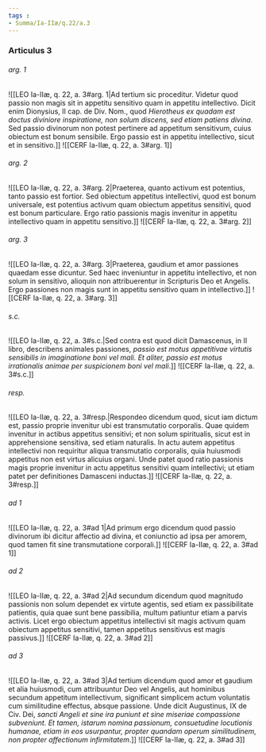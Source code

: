 ```yaml
---
tags : 
- Summa/Ia-IIæ/q.22/a.3
---
```


### Articulus 3

###### arg. 1
![[LEO Ia-IIæ, q. 22, a. 3#arg. 1|Ad tertium sic proceditur. Videtur quod passio non magis sit in appetitu sensitivo quam in appetitu intellectivo. Dicit enim Dionysius, II cap. de Div. Nom., quod *Hierotheus ex quadam est doctus diviniore inspiratione, non solum discens, sed etiam patiens divina*. Sed passio divinorum non potest pertinere ad appetitum sensitivum, cuius obiectum est bonum sensibile. Ergo passio est in appetitu intellectivo, sicut et in sensitivo.]]
![[CERF Ia-IIæ, q. 22, a. 3#arg. 1]]

###### arg. 2
![[LEO Ia-IIæ, q. 22, a. 3#arg. 2|Praeterea, quanto activum est potentius, tanto passio est fortior. Sed obiectum appetitus intellectivi, quod est bonum universale, est potentius activum quam obiectum appetitus sensitivi, quod est bonum particulare. Ergo ratio passionis magis invenitur in appetitu intellectivo quam in appetitu sensitivo.]]
![[CERF Ia-IIæ, q. 22, a. 3#arg. 2]]

###### arg. 3
![[LEO Ia-IIæ, q. 22, a. 3#arg. 3|Praeterea, gaudium et amor passiones quaedam esse dicuntur. Sed haec inveniuntur in appetitu intellectivo, et non solum in sensitivo, alioquin non attribuerentur in Scripturis Deo et Angelis. Ergo passiones non magis sunt in appetitu sensitivo quam in intellectivo.]]
![[CERF Ia-IIæ, q. 22, a. 3#arg. 3]]

###### s.c.
![[LEO Ia-IIæ, q. 22, a. 3#s.c.|Sed contra est quod dicit Damascenus, in II libro, describens animales passiones, *passio est motus appetitivae virtutis sensibilis in imaginatione boni vel mali. Et aliter, passio est motus irrationalis animae per suspicionem boni vel mali*.]]
![[CERF Ia-IIæ, q. 22, a. 3#s.c.]]

###### resp.
![[LEO Ia-IIæ, q. 22, a. 3#resp.|Respondeo dicendum quod, sicut iam dictum est, passio proprie invenitur ubi est transmutatio corporalis. Quae quidem invenitur in actibus appetitus sensitivi; et non solum spiritualis, sicut est in apprehensione sensitiva, sed etiam naturalis. In actu autem appetitus intellectivi non requiritur aliqua transmutatio corporalis, quia huiusmodi appetitus non est virtus alicuius organi. Unde patet quod ratio passionis magis proprie invenitur in actu appetitus sensitivi quam intellectivi; ut etiam patet per definitiones Damasceni inductas.]]
![[CERF Ia-IIæ, q. 22, a. 3#resp.]]

###### ad 1
![[LEO Ia-IIæ, q. 22, a. 3#ad 1|Ad primum ergo dicendum quod passio divinorum ibi dicitur affectio ad divina, et coniunctio ad ipsa per amorem, quod tamen fit sine transmutatione corporali.]]
![[CERF Ia-IIæ, q. 22, a. 3#ad 1]]

###### ad 2
![[LEO Ia-IIæ, q. 22, a. 3#ad 2|Ad secundum dicendum quod magnitudo passionis non solum dependet ex virtute agentis, sed etiam ex passibilitate patientis, quia quae sunt bene passibilia, multum patiuntur etiam a parvis activis. Licet ergo obiectum appetitus intellectivi sit magis activum quam obiectum appetitus sensitivi, tamen appetitus sensitivus est magis passivus.]]
![[CERF Ia-IIæ, q. 22, a. 3#ad 2]]

###### ad 3
![[LEO Ia-IIæ, q. 22, a. 3#ad 3|Ad tertium dicendum quod amor et gaudium et alia huiusmodi, cum attribuuntur Deo vel Angelis, aut hominibus secundum appetitum intellectivum, significant simplicem actum voluntatis cum similitudine effectus, absque passione. Unde dicit Augustinus, IX de Civ. Dei, *sancti Angeli et sine ira puniunt et sine miseriae compassione subveniunt. Et tamen, istarum nomina passionum, consuetudine locutionis humanae, etiam in eos usurpantur, propter quandam operum similitudinem, non propter affectionum infirmitatem*.]]
![[CERF Ia-IIæ, q. 22, a. 3#ad 3]]

